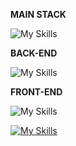 **MAIN STACK**

![My Skills](https://skillicons.dev/icons?i=js,ts)

**BACK-END**

![My Skills](https://skillicons.dev/icons?i=nodejs,express,mongodb,mysql)

**FRONT-END**

![My Skills](https://skillicons.dev/icons?i=react,redux,electron,html,css,tailwind,bootstrap)

[![My Skills](https://skillicons.dev/icons?i=electron,jest,wordpress,ps,pr,git,github)](https://www.linkedin.com/in/subham99saha/)

<!--
**subham99saha/subham99saha** is a ✨ _special_ ✨ repository because its `README.md` (this file) appears on your GitHub profile.

Here are some ideas to get you started:

- 🔭 I’m currently working on ...
- 🌱 I’m currently learning ...
- 👯 I’m looking to collaborate on ...
- 🤔 I’m looking for help with ...
- 💬 Ask me about ...
- 📫 How to reach me: ...
- 😄 Pronouns: ...
- ⚡ Fun fact: ...
-->
